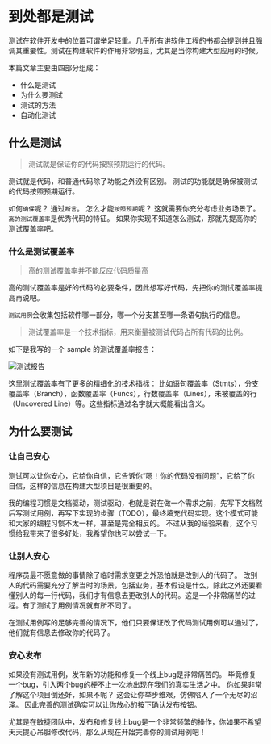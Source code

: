 # 到处都是测试

测试在软件开发中的位置可谓举足轻重。几乎所有讲软件工程的书都会提到并且强调其重要性。测试在构建软件的作用非常明显，尤其是当你构建大型应用的时候。

本篇文章主要由四部分组成：

- 什么是测试
- 为什么要测试
- 测试的方法
- 自动化测试

## 什么是测试

> 测试就是保证你的代码按照预期运行的代码。

测试就是代码，和普通代码除了功能之外没有区别。
测试的功能就是确保被测试的代码按照预期运行。

如何`确保`呢？ 通过`断言`。
怎么才能`按照预期`呢？ 这就需要你充分考虑业务场景了。 `高的测试覆盖率`是优秀代码的特征。 如果你实现不知道怎么测试，那就先提高你的测试覆盖率吧。

### 什么是测试覆盖率

> 高的测试覆盖率并不能反应代码质量高

高的测试覆盖率是好的代码的必要条件，因此想写好代码，先把你的测试覆盖率提高再说吧。

`测试用例`会收集包括软件哪一部分，哪一个分支甚至哪一条语句执行的信息。

> 测试覆盖率是一个技术指标，用来衡量被测试代码占所有代码的比例。

如下是我写的一个 sample 的测试覆盖率报告：

![测试报告](https://github.com/azl397985856/automate-everything/blob/master/illustrations/%E5%9B%BE6.1.png)

这里测试覆盖率有了更多的精细化的技术指标： 比如语句覆盖率（Stmts），分支覆盖率（Branch），函数覆盖率（Funcs），行数覆盖率（Lines），未被覆盖的行（Uncovered Line）等。这些指标通过名字就大概能看出含义。

## 为什么要测试
### 让自己安心
测试可以让你安心，它给你自信，它告诉你“嗯！你的代码没有问题”，它给了你
自信，这样的信息在构建大型项目是很重要的。

我的编程习惯是文档驱动，测试驱动，也就是说在做一个需求之前，先写下文档然后写测试用例，再写下实现的步骤（TODO），最终填充代码实现。这个模式可能和大家的编程习惯不太一样，甚至是完全相反的。 不过从我的经验来看，这个习惯给我带来了很多好处，我希望你也可以尝试一下。

### 让别人安心
程序员最不愿意做的事情除了临时需求变更之外恐怕就是改别人的代码了。
改别人的代码需要充分了解当时的场景，包括业务，基本假设是什么，除此之外还要看懂别人的每一行代码，我们才有信息去更改别人的代码。这是一个非常痛苦的过程。有了测试了用例情况就有所不同了。

在测试用例写的足够完善的情况下，他们只要保证改了代码测试用例可以通过了，
他们就有信息去修改你的代码了。

### 安心发布
如果没有测试用例，发布新的功能和修复一个线上bug是非常痛苦的。
毕竟修复一个bug，引入两个bug的梗不止一次地出现在我们的真实生活之中。
你如果非常了解这个项目倒还好，如果不呢？ 
这会让你举步维艰，仿佛陷入了一个无尽的沼泽。
因此完善的测试确实可以让你放心的按下确认发布按钮。

尤其是在敏捷团队中，发布和修复线上bug是一个非常频繁的操作，你如果不希望天天提心吊胆修改代码，那么从现在开始完善你的测试用例吧！
